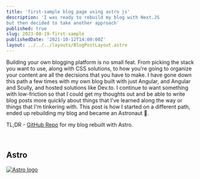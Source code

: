 ```yaml
---
title: 'first-sample blog page using astro js'
description: 'I was ready to rebuild my blog with Next.JS
but then decided to take another approach'
published: true
slug: 2023-08-19-first-sample
publishedDate: '2021-10-12T14:00:00Z'
layout: ../../../layouts/BlogPostLayout.astro
---
```


Building your own blogging platform is no small feat. From picking the stack you want to use, along with CSS solutions, to how you're going to organize your content are all the decisions that you have to make. I have gone down this path a few times with my own blog built with just Angular, and Angular and Scully, and hosted solutions like Dev.to. I continue to want something with low-friction so that I could get my thoughts out and be able to write blog posts more quickly about things that I've learned along the way or things that I'm tinkering with. This post is how I started on a different path, ended up rebuilding my blog and became an Astronaut 🚀.

TL;DR - [GitHub Repo](https://github.com/vathsa-hebbar/astro-blog) for my blog rebuilt with Astro.

<br/>

## Astro

<div class="flex justify-center">
  <a href="https://astro.build" title="Astro logo" target="_blank">
    <img src="/assets/posts/astro-logo.jpg" title="Astro logo" />
  </a>
</div>



